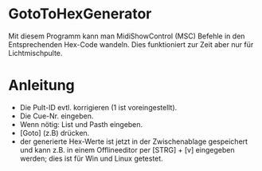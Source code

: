 # GotoToHexGenerator
Mit diesem Programm kann man MidiShowControl (MSC) Befehle in den Entsprechenden Hex-Code wandeln. Dies funktioniert zur Zeit aber nur für Lichtmischpulte.
# Anleitung
- Die Pult-ID evtl. korrigieren (1 ist voreingestellt).
- Die Cue-Nr. eingeben.
- Wenn nötig: List und Pasth eingeben.
- [Goto] (z.B) drücken.
- der generierte Hex-Werte ist jetzt in der Zwischenablage gespeichert und kann z.B. in einem Offlineeditor per [STRG] + [v] eingegeben werden; dies ist für Win und Linux getestet.

